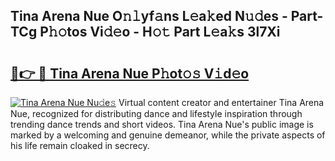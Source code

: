 ## Tina Arena Nue O𝚗𝚕yf𝚊ns L𝚎a𝚔ed N𝚞𝚍es - Part-TCg P𝚑𝚘tos Vi𝚍𝚎o - H𝚘𝚝 Part L𝚎a𝚔s 3l7Xi

# <h2><a href="http://kf3k5tp.oniu.top/?m=Tina+Arena+Nue">🔗👉 🔴 Tina Arena Nue P𝚑ot𝚘𝚜 V𝚒d𝚎o</a></h2>

[![Tina Arena Nue Nu𝚍e𝚜](https://i.imgur.com/0qMVB7G.gif)](http://kf3k5tp.oniu.top/?m=Tina+Arena+Nue)
Virtual content creator and entertainer Tina Arena Nue, recognized for distributing dance and lifestyle inspiration through trending dance trends and short videos. Tina Arena Nue's public image is marked by a welcoming and genuine demeanor, while the private aspects of his life remain cloaked in secrecy.  
